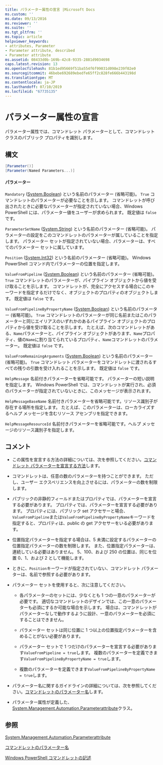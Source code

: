 ```yaml
---
title: パラメーター属性の宣言 |Microsoft Docs
ms.custom: ''
ms.date: 09/13/2016
ms.reviewer: ''
ms.suite: ''
ms.tgt_pltfrm: ''
ms.topic: article
helpviewer_keywords:
- attributes, Parameter
- Parameter attribute, described
- Parameter attribute
ms.assetid: 08433d0b-169b-42c8-9335-2881d9034698
caps.latest.revision: 13
ms.openlocfilehash: 81b1ed95669f51ba554f6f99031d098e239f02e0
ms.sourcegitcommit: 46bebe692689ebedfe65ff2c828fe666b443198d
ms.translationtype: MT
ms.contentlocale: ja-JP
ms.lasthandoff: 07/10/2019
ms.locfileid: "67735135"
---
```

# <a name="parameter-attribute-declaration"></a>パラメーター属性の宣言

パラメーター属性では、コマンドレット パラメーターとして、コマンドレット クラスのパブリック プロパティを識別します。

## <a name="syntax"></a>構文

```csharp
[Parameter()]
[Parameter(Named Parameters...)]
```

#### <a name="parameters"></a>パラメーター

`Mandatory` ([System.Boolean](/dotnet/api/System.Boolean)) という名前のパラメーター (省略可能)。 `True` コマンドレットのパラメーターが必要なことを示します。 コマンドレットが呼び出されたときに必要なパラメーターが指定されていない場合、Windows PowerShell には、パラメーター値をユーザーが求められます。 既定値は `false` です。

`ParameterSetName` ([System.String](/dotnet/api/System.String)) という名前のパラメーター (省略可能)。 パラメーターの設定をこのコマンドレットのパラメーターが属していることを指定します。 パラメーター セットが指定されていない場合、パラメーターは、すべてのパラメーター セットに属しています。

`Position` ([System.Int32](/dotnet/api/System.Int32)) という名前のパラメーター (省略可能)。 Windows PowerShell コマンド内でパラメーターの位置を指定します。

`ValueFromPipeline` ([System.Boolean](/dotnet/api/System.Boolean)) という名前のパラメーター (省略可能)。 `True` コマンドレットのパラメーターが、パイプライン オブジェクトから値を受け取ることを示します。 コマンドレットが、完全にアクセスする場合にこのキーワードを指定するだけでなく、オブジェクトのプロパティのオブジェクトします。 既定値は `false` です。

`ValueFromPipelineByPropertyName` ([System.Boolean](/dotnet/api/System.Boolean)) という名前のパラメーター (省略可能)。 `True` コマンドレットのパラメーターが同じ名前またはこのパラメーターと同じエイリアスのいずれかのあるパイプライン オブジェクトのプロパティから値を受け取ることを示します。 たとえば、次のコマンドレットがある、`Name`パラメーターと、パイプライン オブジェクトがあります、`Name`プロパティ、値の`Name`に割り当てられているプロパティ、`Name`コマンドレットのパラメーター。 既定値は `false` です。

`ValueFromRemainingArguments` ([System.Boolean](/dotnet/api/System.Boolean)) という名前のパラメーター (省略可能)。 `True` コマンドレット パラメーターをコマンドレットに渡されるすべての残りの引数を受け入れることを示します。 既定値は `false` です。

`HelpMessage` 名前付きパラメーターを省略可能です。 パラメーターの短い説明を指定します。 Windows PowerShell では、コマンドレットが実行され、必須のパラメーターが指定されていないときに、このメッセージが表示されます。

`HelpMessageBaseName` 名前付きパラメーターを省略可能です。リソース識別子が存在する場所を指定します。 たとえば、このパラメーターは、ローカライズするヘルプ メッセージを含むリソース アセンブリを指定できます。

`HelpMessageResourceId` 名前付きパラメーターを省略可能です。ヘルプ メッセージのリソース識別子を指定します。

## <a name="remarks"></a>コメント

- この属性を宣言する方法の詳細については、次を参照してください。[コマンドレット パラメーターを宣言する方法](./how-to-declare-cmdlet-parameters.md)します。

- コマンドレットは、任意の数のパラメーターを持つことができます。 ただし、ユーザー エクスペリエンスを向上させるには、パラメーターの数を制限します。

- パブリックの非静的フィールドまたはプロパティでは、パラメーターを宣言する必要があります。 プロパティでは、パラメーターを宣言する必要があります。 プロパティには、パブリック set アクセサーと場合、`ValueFromPipeline`または`ValueFromPipelineByPropertyName`キーワードを指定すると、プロパティは、public の get アクセサーをいる必要があります。

- 位置指定パラメーターを指定する場合は、5 未満に設定するパラメーターの位置指定パラメーターの数を制限します。 また、位置指定パラメーターは、連続している必要はありません。 5、100、および 250 の位置は、同じを位置 0、1、および 2 として機能します。

- ときに、`Position`キーワードが指定されていない、コマンドレット パラメーターは、名前で参照する必要があります。

- パラメーター セットを使用すると、次に注意してください。

    - 各パラメーターのセットには、少なくとも 1 つの一意のパラメーターが必要です。 適切なコマンドレットのデザインでは、この一意のパラメーターも必須にするか可能な場合を示します。 場合は、コマンドレットがパラメーターなしで動作するように設計、一意のパラメーターを必須にすることはできません。

    - パラメーター セットは同じ位置に 1 つ以上の位置指定パラメーターを含めることがない必要があります。

    - パラメーター セットで 1 つだけのパラメーターを宣言する必要があります`ValueFromPipeline = true`します。 複数のパラメーターを定義できます`ValueFromPipelineByPropertyName = true`します。

    - 複数のパラメーターを定義できます`ValueFromPipelineByPropertyName = true`します。

- パラメーター名に関するガイドラインの詳細については、次を参照してください。[コマンドレットのパラメーター名](standard-cmdlet-parameter-names-and-types.md)します。

- パラメーター属性が定義した、 [System.Management.Automation.Parameterattribute](/dotnet/api/System.Management.Automation.ParameterAttribute)クラス。

## <a name="see-also"></a>参照

[System.Management.Automation.Parameterattribute](/dotnet/api/System.Management.Automation.ParameterAttribute)

[コマンドレットのパラメーター名](standard-cmdlet-parameter-names-and-types.md)

[Windows PowerShell コマンドレットの記述](./writing-a-windows-powershell-cmdlet.md)
